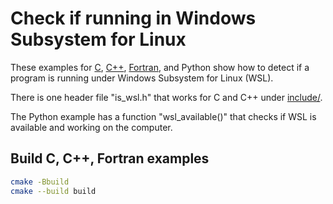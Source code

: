 # Check if running in Windows Subsystem for Linux

These examples for [C](./c/), [C++](./cpp), [Fortran](./fortran/), and Python show how to detect if a program is running under Windows Subsystem for Linux (WSL).

There is one header file "is_wsl.h" that works for C and C++ under [include/](./include/).

The Python example has a function "wsl_available()" that checks if WSL is available and working on the computer.

## Build C, C++, Fortran examples

```sh
cmake -Bbuild
cmake --build build
```
